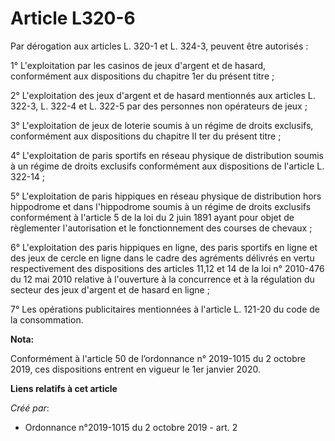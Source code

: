 # Article L320-6

Par dérogation aux articles L. 320-1 et L. 324-3, peuvent être autorisés :

1° L'exploitation par les casinos de jeux d'argent et de hasard, conformément aux dispositions du chapitre 1er du présent
titre ;

2° L'exploitation des jeux d'argent et de hasard mentionnés aux articles L. 322-3, L. 322-4 et L. 322-5 par des personnes non
opérateurs de jeux ;

3° L'exploitation de jeux de loterie soumis à un régime de droits exclusifs, conformément aux dispositions du chapitre II ter
du présent titre ;

4° L'exploitation de paris sportifs en réseau physique de distribution soumis à un régime de droits exclusifs conformément
aux dispositions de l'article L. 322-14 ;

5° L'exploitation de paris hippiques en réseau physique de distribution hors hippodrome et dans l'hippodrome soumis à un
régime de droits exclusifs conformément à l'article 5 de la loi du 2 juin 1891 ayant pour objet de règlementer l'autorisation
et le fonctionnement des courses de chevaux ;

6° L'exploitation des paris hippiques en ligne, des paris sportifs en ligne et des jeux de cercle en ligne dans le cadre des
agréments délivrés en vertu respectivement des dispositions des articles 11,12 et 14 de la loi n° 2010-476 du 12 mai 2010
relative à l'ouverture à la concurrence et à la régulation du secteur des jeux d'argent et de hasard en ligne ;

7° Les opérations publicitaires mentionnées à l'article L. 121-20 du code de la consommation.

**Nota:**

Conformément à l'article 50 de l’ordonnance n° 2019-1015 du 2 octobre 2019, ces dispositions entrent en vigueur le 1er
janvier 2020.

**Liens relatifs à cet article**

_Créé par_:

  - Ordonnance n°2019-1015 du 2 octobre 2019 - art. 2
